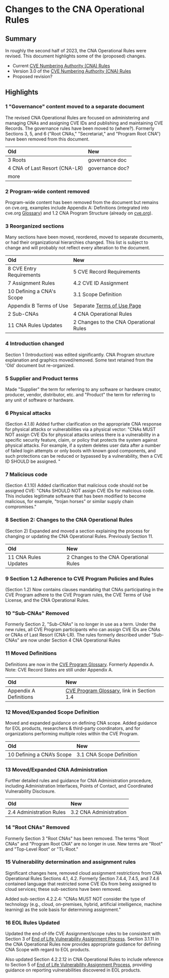 # Changes to the CNA Operational Rules

##  Summary

In roughly the second half of 2023, the CNA Operational Rules were revised. This document highlights some of the (proposed) changes.

* Current [CVE Numbering Authority (CNA) Rules](https://www.cve.org/ResourcesSupport/AllResources/CNARules)
* Version 3.0 of the [CVE Numbering Authority (CNA) Rules](https://www.cve.org/Resources/Roles/Cnas/CNA_Rules_v3.0.pdf)
* Proposed revision?

## Highlights

### 1 "Governance" content moved to a separate document
The revised CNA Operational Rules are focused on administering and managing CNAs and assigning CVE IDs and publishing and maintaining CVE Records. The governance rules have been moved to (where?). Formerly Sections 3, 5, and 6 ("Root CNAs," "Secretariat," and "Program Root CNA") have been removed from this document.

| Old | New |
| :--- | :--- |
| 3 Roots | governance doc |
| 4 CNA of Last Resort (CNA-LR) | governance doc? |
| more |  |

### 2 Program-wide content removed
Program-wide content has been removed from the document but remains on cve.org, examples include Appendix A: Definitions (integrated into cve.org [Glossary](https://www.cve.org/ResourcesSupport/Glossary)) and 1.2 CNA Program Structure (already on [cve.org](https://www.cve.org/ProgramOrganization/Structure)).

### 3 Reorganized sections

Many sections have been moved, reordered, moved to separate documents, or had their organizational hierarchies changed. This list is subject to change and will probably not reflect every alteration to the document. 

| Old | New |
| :--- | :--- |
| 8 CVE Entry Requirements | 5 CVE Record Requirements |
| 7 Assignment Rules | 4.2 CVE ID Assignment |
| 10 Defining a CNA's Scope | 3.1 Scope Definition |
| Appendix B Terms of Use | Separate [Terms of Use Page](https://www.cve.org/Legal/TermsOfUse) |
| 2 Sub-CNAs | 4 CNA Operational Rules |
| 11 CNA Rules Updates | 2 Changes to the CNA Operational Rules |


### 4 Introduction changed

Section 1 (Introduction) was edited significantly. CNA Program structure explanation and graphics moved/removed. Some text retained from the 'Old' document but re-organized.


### 5 Supplier and Product terms

Made "Supplier" the term for referring to any software or hardware creator, producer, vendor, distributor, etc. and "Product" the term for referring to any unit of software or hardware.

### 6 Physical attacks

(Section 4.1.8) Added further clarification on the appropriate CNA response for physical attacks or vulnerabilities via a physical vector: "CNAs MUST NOT assign CVE IDs for physical attacks unless there is a vulnerability in a specific security feature, claim, or policy that protects the system against physical attacks. For example, if a system deletes user data after a number of failed login attempts or only boots with known good components, and such protections can be reduced or bypassed by a vulnerability, then a CVE ID SHOULD be assigned. "

### 7 Malicious code

(Section 4.1.10) Added clarification that malicious code should not be assigned CVE: "CNAs SHOULD NOT assign CVE IDs for malicious code. This includes legitimate software that has been modified to become malicious, for example, "trojan horses” or similar supply chain compromises."

### 8 Section 2: Changes to the CNA Operational Rules

(Section 2) Expanded and moved a section explaining the process for changing or updating the CNA Operational Rules. Previously Section 11.

| Old | New |
| :--- | :--- |
| 11 CNA Rules Updates | 2 Changes to the CNA Operational Rules |

### 9 Section 1.2	Adherence to CVE Program Policies and Rules

(Section 1.2) Now contains clauses mandating that CNAs participating in the CVE Program adhere to the CVE Program rules, the CVE Terms of Use License, and the CNA Operational Rules.

### 10 "Sub-CNAs" Removed

Formerly Section 2, "Sub-CNAs" is no longer in use as a term. Under the new rules, all CVE Program participants who can assign CVE IDs are CNAs or CNAs of Last Resort (CNA-LR). The rules formerly described under "Sub-CNAs" are now under Section 4 CNA Operational Rules

### 11 Moved Definitions

Definitions are now in the [CVE Program Glossary](https://docs.google.com/document/d/1PV7DdToG8dWAubCR5sI73Cfdzkv_gk79oEvu-HJRqRQ/edit?usp=sharing). Formerly Appendix A. Note: CVE Record States are still under Appendix A.

| Old | New |
| :--- | :--- |
| Appendix A Definitions| [CVE Program Glossary](https://docs.google.com/document/d/1PV7DdToG8dWAubCR5sI73Cfdzkv_gk79oEvu-HJRqRQ/edit?usp=sharing), link in Section 1.4 |

### 12 Moved/Expanded Scope Definition

Moved and expanded guidance on defining CNA scope. Added guidance for EOL products, researchers & third-party coordinators, and for organizations performing multiple roles within the CVE Program.

| Old | New |
| :--- | :--- |
| 10 Defining a CNA’s Scope | 3.1 CNA Scope Definition |

### 13 Moved/Expanded CNA Administration

Further detailed rules and guidance for CNA Administration procedure, including Administration Interfaces, Points of Contact, and Coordinated Vulnerability Disclosure.

| Old | New |
| :--- | :--- |
| 2.4 Administration Rules | 3.2 CNA Administration |

### 14 "Root CNAs" Removed

Formerly Section 3 "Root CNAs" has been removed. The terms "Root CNAs" and "Program Root CNA" are no longer in use. New terms are "Root" and "Top-Level Root" or "TL-Root."

### 15 Vulnerability determination and assignment rules

Significant changes here, removed cloud assignment restrictions from CNA Operational Rules Sections 4.1, 4.2. Formerly Section 7.4.4, 7.4.5, and 7.4.6 contained language that restricted some CVE IDs from being assigned to cloud services; these sub-sections have been removed. 

Added sub-section 4.2.2.4: "CNAs MUST NOT consider the type of technology (e.g., cloud, on-premises, hybrid, artificial intelligence, machine learning) as the sole basis for determining assignment."

### 16 EOL Rules Updated

Updated the end-of-life CVE Assignment/scope rules to be consistent with Section 3 of [End of Life Vulnerability Assignment Process](https://www.cve.org/Resources/General/End-of-Life-EOL-Assignment-Process.pdf). Section 3.1.11 in the CNA Operational Rules now provides appropriate guidance for defining CNA Scope with regard to EOL products. 

Also updated Section 4.2.2.12 in CNA Operational Rules to include reference to Section 5 of [End of Life Vulnerability Assignment Process](https://www.cve.org/Resources/General/End-of-Life-EOL-Assignment-Process.pdf), providing guidance on reporting vulnerabilities discovered in EOL products.
